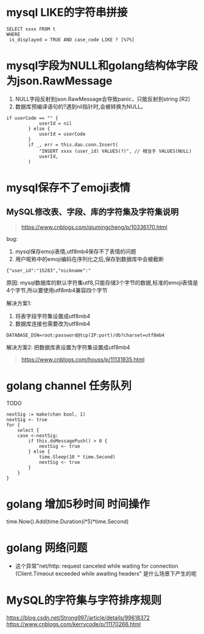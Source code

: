 # mysql LIKE的字符串拼接

```
SELECT xxxx FROM t
WHERE
 is_displayed = TRUE AND case_code LIKE ? [%7%]
 ```
# mysql字段为NULL和golang结构体字段为json.RawMessage

1. NULL字段反射到json.RawMessage会导致panic，只能反射到string [R2]
2. 数据库预编译语句的?遇到nil指针时,会被转换为NULL。

```
if userCode == "" {
			userId = nil
		} else {
			userId = userCode
		}
		if _, err = this.dao.conn.Insert(
			"INSERT xxxx (user_id) VALUES(?)", // 相当于 VALUES(NULL)
			userId,
		)
```

# mysql保存不了emoji表情

## MySQL修改表、字段、库的字符集及字符集说明

> https://www.cnblogs.com/qiumingcheng/p/10336170.html

bug:

1. mysql保存emoji表情,utf8mb4保存不了表情的问题
2. 用户昵称中的emoji编码在序列化之后,保存到数据库中会被截断

```
{"user_id":"15283","nickname":"
```

原因: mysql数据库的默认字符集utf8,只能存储3个字节的数据,标准的emoji表情是4个字节,所以要使用utf8mb4兼容四个字节

解决方案1:
1. 将表字段字符集设置成utf8mb4 
2. 数据库连接也需要改为utf8mb4

```
DATABASE_DSN=root:password@tcp(IP:port)/db?charset=utf8mb4
```

解决方案2:
把数据库表设置为字符集设置成utf8mb4 

> https://www.cnblogs.com/houss/p/11131935.html

# golang channel 任务队列

TODO

```
nextSig := make(chan bool, 1)
nextSig <- true
for {
	select {
	case <-nextSig:
		if this.doMessagePush() > 0 {
			nextSig <- true
		} else {
			time.Sleep(10 * time.Second)
			nextSig <- true
		}
	}
}
```

# golang 增加5秒时间 时间操作

time.Now().Add(time.Duration(i*5)*time.Second)


# golang 网络问题

* 这个异常"net/http: request canceled while waiting for connection (Client.Timeout exceeded while awaiting headers" 是什么场景下产生的呢

# MySQL的字符集与字符排序规则
https://blog.csdn.net/Strong997/article/details/99618372
https://www.cnblogs.com/kerrycode/p/11170266.html
